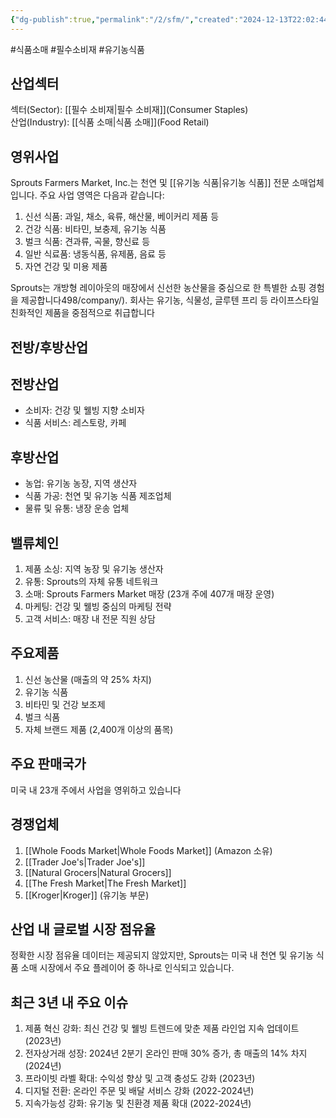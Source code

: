 ```yaml
---
{"dg-publish":true,"permalink":"/2/sfm/","created":"2024-12-13T22:02:44.409+09:00","updated":"2025-06-03T20:06:01.133+09:00"}
---
```


#식품소매 #필수소비재 #유기농식품

## 산업섹터

섹터(Sector): [[필수 소비재\|필수 소비재]](Consumer Staples)  
산업(Industry): [[식품 소매\|식품 소매]](Food Retail)

## 영위사업

Sprouts Farmers Market, Inc.는 천연 및 [[유기농 식품\|유기농 식품]] 전문 소매업체입니다. 주요 사업 영역은 다음과 같습니다:

1. 신선 식품: 과일, 채소, 육류, 해산물, 베이커리 제품 등
2. 건강 식품: 비타민, 보충제, 유기농 식품
3. 벌크 식품: 견과류, 곡물, 향신료 등
4. 일반 식료품: 냉동식품, 유제품, 음료 등
5. 자연 건강 및 미용 제품

Sprouts는 개방형 레이아웃의 매장에서 신선한 농산물을 중심으로 한 특별한 쇼핑 경험을 제공합니다498/company/). 회사는 유기농, 식물성, 글루텐 프리 등 라이프스타일 친화적인 제품을 중점적으로 취급합니다

## 전방/후방산업

## 전방산업

- 소비자: 건강 및 웰빙 지향 소비자
- 식품 서비스: 레스토랑, 카페

## 후방산업

- 농업: 유기농 농장, 지역 생산자
- 식품 가공: 천연 및 유기농 식품 제조업체
- 물류 및 유통: 냉장 운송 업체

## 밸류체인

1. 제품 소싱: 지역 농장 및 유기농 생산자
2. 유통: Sprouts의 자체 유통 네트워크
3. 소매: Sprouts Farmers Market 매장 (23개 주에 407개 매장 운영)
4. 마케팅: 건강 및 웰빙 중심의 마케팅 전략
5. 고객 서비스: 매장 내 전문 직원 상담

## 주요제품

1. 신선 농산물 (매출의 약 25% 차지)
2. 유기농 식품
3. 비타민 및 건강 보조제
4. 벌크 식품
5. 자체 브랜드 제품 (2,400개 이상의 품목)

## 주요 판매국가

미국 내 23개 주에서 사업을 영위하고 있습니다

## 경쟁업체

1. [[Whole Foods Market\|Whole Foods Market]] (Amazon 소유)
2. [[Trader Joe's\|Trader Joe's]]
3. [[Natural Grocers\|Natural Grocers]]
4. [[The Fresh Market\|The Fresh Market]]
5. [[Kroger\|Kroger]] (유기농 부문)

## 산업 내 글로벌 시장 점유율

정확한 시장 점유율 데이터는 제공되지 않았지만, Sprouts는 미국 내 천연 및 유기농 식품 소매 시장에서 주요 플레이어 중 하나로 인식되고 있습니다.

## 최근 3년 내 주요 이슈

1. 제품 혁신 강화: 최신 건강 및 웰빙 트렌드에 맞춘 제품 라인업 지속 업데이트 (2023년)
2. 전자상거래 성장: 2024년 2분기 온라인 판매 30% 증가, 총 매출의 14% 차지 (2024년)
3. 프라이빗 라벨 확대: 수익성 향상 및 고객 충성도 강화 (2023년)
4. 디지털 전환: 온라인 주문 및 배달 서비스 강화 (2022-2024년)
5. 지속가능성 강화: 유기농 및 친환경 제품 확대 (2022-2024년)